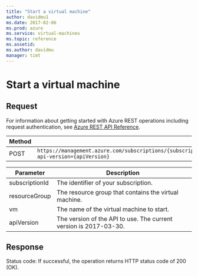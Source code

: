 ```yaml
---
title: "Start a virtual machine"
author: davidmu1
ms.date: 2017-02-06
ms.prod: azure
ms.service: virtual-machines
ms.topic: reference
ms.assetid:
ms.author: davidmu
manager: timt
---
```


# Start a virtual machine    
    
## Request    

For information about getting started with Azure REST operations including request authentication, see [Azure REST API Reference](../../../index.md).    
    
| Method | Request URI |    
|--------|-------------|    
|POST|`https://management.azure.com/subscriptions/{subscriptionId}/resourceGroups/{resourceGroup}/providers/Microsoft.Compute/virtualMachines/{vm}/start?api-version={apiVersion}` |

| Parameter | Description |
| --------- | ----------- |
| subscriptionId | The identifier of your subscription. |
| resourceGroup | The resource group that contains the virtual machine. |
| vm | The name of the virtual machine to start. |
| apiVersion | The version of the API to use. The current version is 2017-03-30. |    
    
## Response    
 
Status code: If successful, the operation returns HTTP status code of 200 (OK).